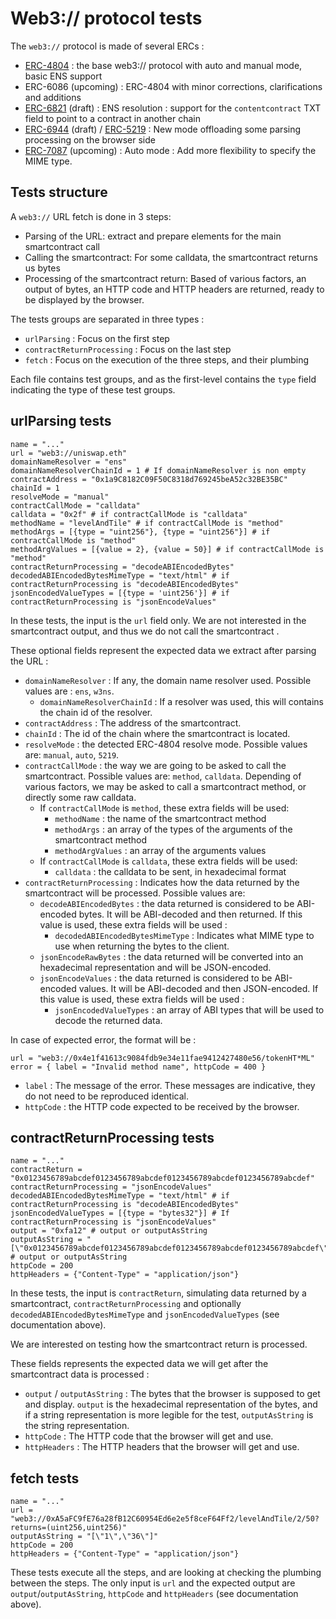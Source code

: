 # Web3:// protocol tests

The ``web3://`` protocol is made of several ERCs :

- [ERC-4804](https://eips.ethereum.org/EIPS/eip-4804) : the base web3:// protocol with auto and manual mode, basic ENS support
- ERC-6086 (upcoming) : ERC-4804 with minor corrections, clarifications and additions
- [ERC-6821](https://eips.ethereum.org/EIPS/eip-6821) (draft) : ENS resolution : support for the ``contentcontract`` TXT field to point to a contract in another chain
- [ERC-6944](https://eips.ethereum.org/EIPS/eip-6944) (draft) / [ERC-5219](https://eips.ethereum.org/EIPS/eip-5219) : New mode offloading some parsing processing on the browser side
- [ERC-7087](https://github.com/ethereum/EIPs/pull/7087) (upcoming) : Auto mode : Add more flexibility to specify the MIME type.


## Tests structure

A ``web3://`` URL fetch is done in 3 steps:

- Parsing of the URL: extract and prepare elements for the main smartcontract call
- Calling the smartcontract: For some calldata, the smartcontract returns us bytes
- Processing of the smartcontract return: Based of various factors, an output of bytes, an HTTP code and HTTP headers are returned, ready to be displayed by the browser.

The tests groups are separated in three types : 
- ``urlParsing`` : Focus on the first step
- ``contractReturnProcessing`` : Focus on the last step
- ``fetch`` : Focus on the execution of the three steps, and their plumbing

Each file contains test groups, and as the first-level contains the ``type`` field indicating the type of these test groups.


## urlParsing tests

```
name = "..."
url = "web3://uniswap.eth"
domainNameResolver = "ens"
domainNameResolverChainId = 1 # If domainNameResolver is non empty
contractAddress = "0x1a9C8182C09F50C8318d769245beA52c32BE35BC"
chainId = 1
resolveMode = "manual"
contractCallMode = "calldata"
calldata = "0x2f" # if contractCallMode is "calldata"
methodName = "levelAndTile" # if contractCallMode is "method"
methodArgs = [{type = "uint256"}, {type = "uint256"}] # if contractCallMode is "method"
methodArgValues = [{value = 2}, {value = 50}] # if contractCallMode is "method"
contractReturnProcessing = "decodeABIEncodedBytes"
decodedABIEncodedBytesMimeType = "text/html" # if contractReturnProcessing is "decodeABIEncodedBytes"
jsonEncodedValueTypes = [{type = 'uint256'}] # if contractReturnProcessing is "jsonEncodeValues"
```

In these tests, the input is the ``url`` field only. We are not interested in the smartcontract output, and thus we do not call the smartcontract .

These optional fields represent the expected data we extract after parsing the URL :
- ``domainNameResolver`` : If any, the domain name resolver used. Possible values are : ``ens``, ``w3ns``.
  - ``domainNameResolverChainId`` : If a resolver was used, this will contains the chain id of the resolver.
- ``contractAddress`` : The address of the smartcontract.
- ``chainId`` : The id of the chain where the smartcontract is located.
- ``resolveMode`` : the detected ERC-4804 resolve mode. Possible values are: ``manual``, ``auto``, ``5219``.
- ``contractCallMode`` : the way we are going to be asked to call the smartcontract. Possible values are: ``method``, ``calldata``. Depending of various factors, we may be asked to call a smartcontract method, or directly some raw calldata. 
  - If ``contractCallMode`` is ``method``, these extra fields will be used:
    - ``methodName`` : the name of the smartcontract method
    - ``methodArgs`` : an array of the types of the arguments of the smartcontract method
    - ``methodArgValues`` : an array of the arguments values
  - If ``contractCallMode`` is ``calldata``, these extra fields will be used:
    - ``calldata`` : the calldata to be sent, in hexadecimal format
- ``contractReturnProcessing`` : Indicates how the data returned by the smartcontract will be processed. Possible values are:
  - ``decodeABIEncodedBytes`` : the data returned is considered to be ABI-encoded bytes. It will be ABI-decoded and then returned. If this value is used, these extra fields will be used : 
    - ``decodedABIEncodedBytesMimeType`` : Indicates what MIME type to use when returning the bytes to the client.
  - ``jsonEncodeRawBytes`` : the data returned will be converted into an hexadecimal representation and will be JSON-encoded.
  - ``jsonEncodeValues`` : the data returned is considered to be ABI-encoded values. It will be ABI-decoded and then JSON-encoded. If this value is used, these extra fields will be used : 
    - ``jsonEncodedValueTypes`` : an array of ABI types that will be used to decode the returned data.

In case of expected error, the format will be : 
```
url = "web3://0x4e1f41613c9084fdb9e34e11fae9412427480e56/tokenHT*ML"
error = { label = "Invalid method name", httpCode = 400 }
```
- ``label`` : The message of the error. These messages are indicative, they do not need to be reproduced identical.
- ``httpCode`` : the HTTP code expected to be received by the browser.

## contractReturnProcessing tests

```
name = "..."
contractReturn = "0x0123456789abcdef0123456789abcdef0123456789abcdef0123456789abcdef"
contractReturnProcessing = "jsonEncodeValues"
decodedABIEncodedBytesMimeType = "text/html" # if contractReturnProcessing is "decodeABIEncodedBytes"
jsonEncodedValueTypes = [{type = "bytes32"}] # If contractReturnProcessing is "jsonEncodeValues"
output = "0xfa12" # output or outputAsString
outputAsString = "[\"0x0123456789abcdef0123456789abcdef0123456789abcdef0123456789abcdef\"]" # output or outputAsString
httpCode = 200
httpHeaders = {"Content-Type" = "application/json"}
```

In these tests, the input is ``contractReturn``, simulating data returned by a smartcontract, ``contractReturnProcessing`` and optionally ``decodedABIEncodedBytesMimeType`` and ``jsonEncodedValueTypes`` (see documentation above).

We are interested on testing how the smartcontract return is processed.

These fields represents the expected data we will get after the smartcontract data is processed : 
- ``output`` / ``outputAsString`` : The bytes that the browser is supposed to get and display. ``output`` is the hexadecimal representation of the bytes, and if a string representation is more legible for the test, ``outputAsString`` is the string representation.
- ``httpCode`` : The HTTP code that the browser will get and use.
- ``httpHeaders`` : The HTTP headers that the browser will get and use.

## fetch tests

```
name = "..."
url = "web3://0xA5aFC9fE76a28fB12C60954Ed6e2e5f8ceF64Ff2/levelAndTile/2/50?returns=(uint256,uint256)"
outputAsString = "[\"1\",\"36\"]"
httpCode = 200
httpHeaders = {"Content-Type" = "application/json"}
```

These tests execute all the steps, and are looking at checking the plumbing between the steps. The only input is ``url`` and the expected output are ``output``/``outputAsString``, ``httpCode`` and ``httpHeaders`` (see documentation above).
